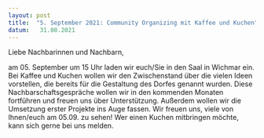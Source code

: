 ```yaml
---
layout: post
title:  "5. September 2021: Community Organizing mit Kaffee und Kuchen"
datum:   31.08.2021
---
```


Liebe Nachbarinnen und Nachbarn,

am 05. September um 15 Uhr laden wir euch/Sie in den Saal in Wichmar ein.
Bei Kaffee und Kuchen wollen wir den Zwischenstand über die vielen Ideen vorstellen, die bereits für die Gestaltung des Dorfes genannt wurden. 
Diese Nachbarschaftsgespräche wollen wir in den kommenden Monaten fortführen und freuen uns über Unterstützung. Außerdem wollen wir die Umsetzung erster Projekte ins
Auge fassen. Wir freuen uns, viele von Ihnen/euch am 05.09. zu sehen!
Wer einen Kuchen mitbringen möchte, kann sich gerne bei uns melden.
